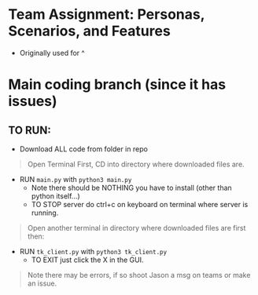 # Team Assignment: Personas, Scenarios, and Features
- Originally used for ^

# Main coding branch (since it has issues)

## TO RUN:

* Download ALL code from folder in repo

> Open Terminal First, CD into directory where downloaded files are.
* RUN `main.py` with `python3 main.py`
    - Note there should be NOTHING you have to install (other than python itself...)
    - TO STOP server do ctrl+c on keyboard on terminal where server is running.
    
> Open another terminal in directory where downloaded files are first then:
* RUN `tk_client.py` with `python3 tk_client.py`
    - TO EXIT just click the X in the GUI.

> Note there may be errors, if so shoot Jason a msg on teams or make an issue.
